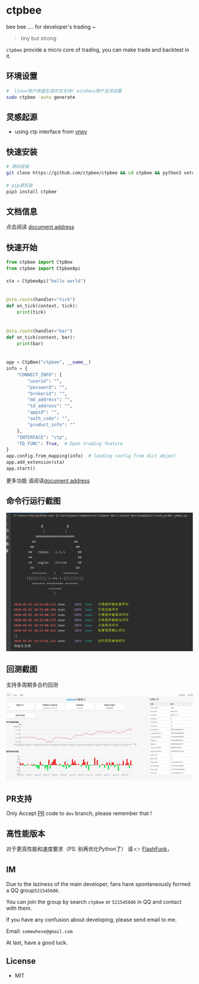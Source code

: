 # ctpbee

bee bee .... for developer's trading ~

> tiny but strong

`ctpbee` provide a micro core of trading, you can make trade and backtest in it.

## 环境设置

```bash
#  linux用户快速生成中文支持/ windows用户无须设置 
sudo ctpbee -auto generate
```

## 灵感起源

- using ctp interface from [vnpy](https://github.com/vnpy/vnpy)

## 快速安装

```bash
# 源码安装 
git clone https://github.com/ctpbee/ctpbee && cd ctpbee && python3 setup.py install  

# pip源安装
pip3 install ctpbee
```

## 文档信息

点击阅读 [document address](http://docs.ctpbee.com)

## 快速开始

```python
from ctpbee import CtpBee
from ctpbee import CtpbeeApi

sta = CtpbeeApi("hello world")


@sta.route(handler="tick")
def on_tick(context, tick):
    print(tick)


@sta.route(handler="bar")
def on_tick(context, bar):
    print(bar)


app = CtpBee("ctpbee", __name__)
info = {
    "CONNECT_INFO": {
        "userid": "",
        "password": "",
        "brokerid": "",
        "md_address": "",
        "td_address": "",
        "appid": "",
        "auth_code": "",
        "product_info": ""
    },
    "INTERFACE": "ctp",
    "TD_FUNC": True,  # Open trading feature
}
app.config.from_mapping(info)  # loading config from dict object
app.add_extension(sta)
app.start() 
```

更多功能 请阅读[document address](http://docs.ctpbee.com)

## 命令行运行截图

![avatar](source/运行.png)

## 回测截图

支持多周期多合约回测

![avatar](source/回测.png)

## PR支持

Only Accept [PR](https://github.com/ctpbee/ctpbee/compare) code to `dev` branch, please remember that !

## 高性能版本

对于更高性能和速度要求（PS: 别再优化Python了） 请 👉 [FlashFunk](https://github.com/HFQR/FlashFunk)，

## IM

Due to the laziness of the main developer, fans have spontaneously formed a QQ group`521545606`.

You can join the group by search `ctpbee` or `521545606` in QQ and contact with them.

If you have any confusion about developing, please send email to me.

Email: `somewheve@gmail.com`

At last, have a good luck.

## License

- MIT

